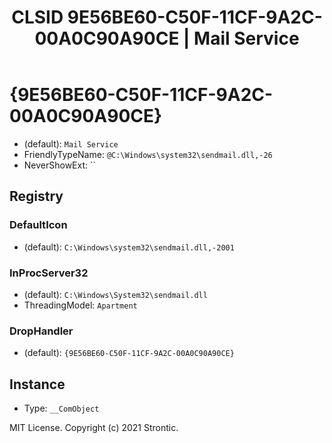 ﻿---
title: "CLSID 9E56BE60-C50F-11CF-9A2C-00A0C90A90CE | Mail Service"
excerpt: What is COM-Object CLSID 9E56BE60-C50F-11CF-9A2C-00A0C90A90CE?
---

# {9E56BE60-C50F-11CF-9A2C-00A0C90A90CE}

* (default): `Mail Service`
* FriendlyTypeName: `@C:\Windows\system32\sendmail.dll,-26`
* NeverShowExt: ``

## Registry


### DefaultIcon

* (default): `C:\Windows\system32\sendmail.dll,-2001`

### InProcServer32

* (default): `C:\Windows\System32\sendmail.dll`
* ThreadingModel: `Apartment`

### DropHandler

* (default): `{9E56BE60-C50F-11CF-9A2C-00A0C90A90CE}`

## Instance

* Type: `__ComObject`

MIT License. Copyright (c) 2021 Strontic.


